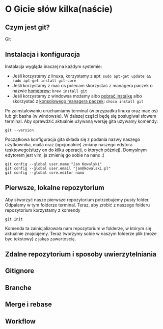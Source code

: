 # O Gicie słów kilka(naście)

## Czym jest git?
Git 

## Instalacja i konfiguracja
Instalacja wygląda inaczej na każdym systemie:
 * Jeśli korzystamy z linuxa, korzystamy z apt:
 ```sudo apt-get update && sudo apt-get install git-core```
 * Jeśli korzystamy z mac os polecam skorzystać z managera paczek o nazwie [homebrew](https://brew.sh/):
 ```brew install git```
 * Jeśli korzystamy z windowsa możemy albo [pobrać instalkę](https://git-scm.com/download/win) albo skorzystać z [konsolowego managera paczek](https://chocolatey.org/): 
 ```choco install git```

Po zainstalowaniu uruchamiamy terminal (w przypadku linuxa oraz mac os) lub git basha (w windowsie). W dalszej części będę się posługiwał słowem terminal. Aby sprawdzić aktualnie używaną wersję gita używamy komendy: 
```
git --version
```
Początkowa konfiguracja gita składa się z podania nazwy naszego użytkownika, maila oraz (opcjonalnie) zmiany naszego edytora tesktowego(służy on do kilku operacji, o których później). Domyslnym edytorem jest vim, ja zmienię go sobie na nano :)
```
git config --global user.name "Jan Kowalski"
git config --global user.email "jan@kowalski.pl"
git config --global core.editor nano
```

## Pierwsze, lokalne repozytorium
Aby stworzyć nasze pierwsze repozytorium potrzebujemy pusty folder. Odpalamy w tym folderze terminal. Teraz, aby zrobić z naszego folderu repozytorium korzystamy z komendy 
```
git init
```
Komenda ta zainicjalizowała nam repozytorium w folderze, w którym się aktualnie znajdujemy. Teraz tworzymy sobie w naszym folderze plik (może byc tekstowy) z jakąs zawartoscią. 

## Zdalne repozytorium i sposoby uwierzytelniania

## Gitignore

## Branche

## Merge i rebase

## Workflow